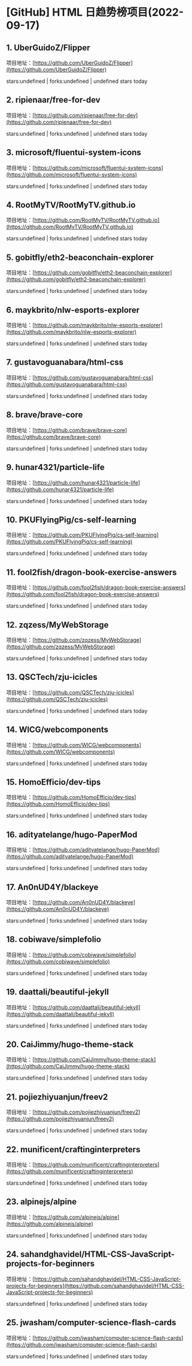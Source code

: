 # [GitHub] HTML 日趋势榜项目(2022-09-17)

## 1. UberGuidoZ/Flipper 

项目地址：[https://github.com/UberGuidoZ/Flipper](https://github.com/UberGuidoZ/Flipper)

stars:undefined | forks:undefined | undefined stars today 



## 2. ripienaar/free-for-dev 

项目地址：[https://github.com/ripienaar/free-for-dev](https://github.com/ripienaar/free-for-dev)

stars:undefined | forks:undefined | undefined stars today 



## 3. microsoft/fluentui-system-icons 

项目地址：[https://github.com/microsoft/fluentui-system-icons](https://github.com/microsoft/fluentui-system-icons)

stars:undefined | forks:undefined | undefined stars today 



## 4. RootMyTV/RootMyTV.github.io 

项目地址：[https://github.com/RootMyTV/RootMyTV.github.io](https://github.com/RootMyTV/RootMyTV.github.io)

stars:undefined | forks:undefined | undefined stars today 



## 5. gobitfly/eth2-beaconchain-explorer 

项目地址：[https://github.com/gobitfly/eth2-beaconchain-explorer](https://github.com/gobitfly/eth2-beaconchain-explorer)

stars:undefined | forks:undefined | undefined stars today 



## 6. maykbrito/nlw-esports-explorer 

项目地址：[https://github.com/maykbrito/nlw-esports-explorer](https://github.com/maykbrito/nlw-esports-explorer)

stars:undefined | forks:undefined | undefined stars today 



## 7. gustavoguanabara/html-css 

项目地址：[https://github.com/gustavoguanabara/html-css](https://github.com/gustavoguanabara/html-css)

stars:undefined | forks:undefined | undefined stars today 



## 8. brave/brave-core 

项目地址：[https://github.com/brave/brave-core](https://github.com/brave/brave-core)

stars:undefined | forks:undefined | undefined stars today 



## 9. hunar4321/particle-life 

项目地址：[https://github.com/hunar4321/particle-life](https://github.com/hunar4321/particle-life)

stars:undefined | forks:undefined | undefined stars today 



## 10. PKUFlyingPig/cs-self-learning 

项目地址：[https://github.com/PKUFlyingPig/cs-self-learning](https://github.com/PKUFlyingPig/cs-self-learning)

stars:undefined | forks:undefined | undefined stars today 



## 11. fool2fish/dragon-book-exercise-answers 

项目地址：[https://github.com/fool2fish/dragon-book-exercise-answers](https://github.com/fool2fish/dragon-book-exercise-answers)

stars:undefined | forks:undefined | undefined stars today 



## 12. zqzess/MyWebStorage 

项目地址：[https://github.com/zqzess/MyWebStorage](https://github.com/zqzess/MyWebStorage)

stars:undefined | forks:undefined | undefined stars today 



## 13. QSCTech/zju-icicles 

项目地址：[https://github.com/QSCTech/zju-icicles](https://github.com/QSCTech/zju-icicles)

stars:undefined | forks:undefined | undefined stars today 



## 14. WICG/webcomponents 

项目地址：[https://github.com/WICG/webcomponents](https://github.com/WICG/webcomponents)

stars:undefined | forks:undefined | undefined stars today 



## 15. HomoEfficio/dev-tips 

项目地址：[https://github.com/HomoEfficio/dev-tips](https://github.com/HomoEfficio/dev-tips)

stars:undefined | forks:undefined | undefined stars today 



## 16. adityatelange/hugo-PaperMod 

项目地址：[https://github.com/adityatelange/hugo-PaperMod](https://github.com/adityatelange/hugo-PaperMod)

stars:undefined | forks:undefined | undefined stars today 



## 17. An0nUD4Y/blackeye 

项目地址：[https://github.com/An0nUD4Y/blackeye](https://github.com/An0nUD4Y/blackeye)

stars:undefined | forks:undefined | undefined stars today 



## 18. cobiwave/simplefolio 

项目地址：[https://github.com/cobiwave/simplefolio](https://github.com/cobiwave/simplefolio)

stars:undefined | forks:undefined | undefined stars today 



## 19. daattali/beautiful-jekyll 

项目地址：[https://github.com/daattali/beautiful-jekyll](https://github.com/daattali/beautiful-jekyll)

stars:undefined | forks:undefined | undefined stars today 



## 20. CaiJimmy/hugo-theme-stack 

项目地址：[https://github.com/CaiJimmy/hugo-theme-stack](https://github.com/CaiJimmy/hugo-theme-stack)

stars:undefined | forks:undefined | undefined stars today 



## 21. pojiezhiyuanjun/freev2 

项目地址：[https://github.com/pojiezhiyuanjun/freev2](https://github.com/pojiezhiyuanjun/freev2)

stars:undefined | forks:undefined | undefined stars today 



## 22. munificent/craftinginterpreters 

项目地址：[https://github.com/munificent/craftinginterpreters](https://github.com/munificent/craftinginterpreters)

stars:undefined | forks:undefined | undefined stars today 



## 23. alpinejs/alpine 

项目地址：[https://github.com/alpinejs/alpine](https://github.com/alpinejs/alpine)

stars:undefined | forks:undefined | undefined stars today 



## 24. sahandghavidel/HTML-CSS-JavaScript-projects-for-beginners 

项目地址：[https://github.com/sahandghavidel/HTML-CSS-JavaScript-projects-for-beginners](https://github.com/sahandghavidel/HTML-CSS-JavaScript-projects-for-beginners)

stars:undefined | forks:undefined | undefined stars today 



## 25. jwasham/computer-science-flash-cards 

项目地址：[https://github.com/jwasham/computer-science-flash-cards](https://github.com/jwasham/computer-science-flash-cards)

stars:undefined | forks:undefined | undefined stars today 



